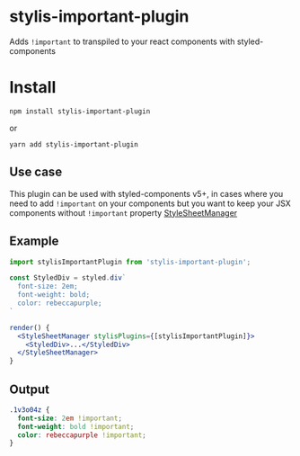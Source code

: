 # stylis-important-plugin
Adds `!important` to transpiled to your react components with styled-components

# Install
```
npm install stylis-important-plugin
```
or
```
yarn add stylis-important-plugin
```

## Use case
This plugin can be used with styled-components v5+, in cases where you need to add `!important` on your components but you want to keep your JSX components without `!important` property [StyleSheetManager](https://www.styled-components.com/docs/api#stylesheetmanager)

## Example
```jsx
import stylisImportantPlugin from 'stylis-important-plugin';

const StyledDiv = styled.div`
  font-size: 2em;
  font-weight: bold;
  color: rebeccapurple;
`

render() {
  <StyleSheetManager stylisPlugins={[stylisImportantPlugin]}>
    <StyledDiv>...</StyledDiv>
  </StyleSheetManager>
}
```

## Output
```css
.1v3o04z {
  font-size: 2em !important;
  font-weight: bold !important;
  color: rebeccapurple !important;
}
```
